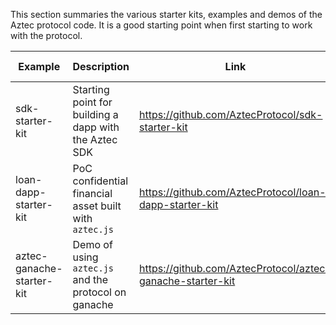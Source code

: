 This section summaries the various starter kits, examples and demos of the Aztec protocol code. It is a good starting point when first starting to work with the protocol. 

| Example                   | Description                                                    | Link                                                       | Last updated                         |   |
|---------------------------|----------------------------------------------------------------|------------------------------------------------------------|--------------------------------------|---|
| sdk-starter-kit           | Starting point for building a dapp with the Aztec SDK          | https://github.com/AztecProtocol/sdk-starter-kit           | Feb 2020                             |   |
| loan-dapp-starter-kit     | PoC confidential financial asset built with `aztec.js` | https://github.com/AztecProtocol/loan-dapp-starter-kit     | July 2019 (currently being updated) |   |
| aztec-ganache-starter-kit | Demo of using `aztec.js` and the protocol on ganache           | https://github.com/AztecProtocol/aztec-ganache-starter-kit | Feb 2020                             |   |







